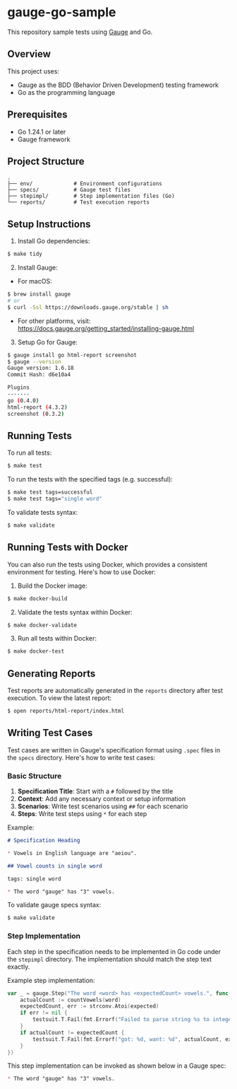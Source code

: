 # gauge-go-sample

This repository sample tests using [Gauge](https://github.com/getgauge/gauge) and Go. 

## Overview

This project uses:
- Gauge as the BDD (Behavior Driven Development) testing framework
- Go as the programming language

## Prerequisites

- Go 1.24.1 or later
- Gauge framework

## Project Structure

```
.
├── env/             # Environment configurations
├── specs/           # Gauge test files
├── stepimpl/        # Step implementation files (Go)
└── reports/         # Test execution reports
```

## Setup Instructions

1. Install Go dependencies:

```bash
$ make tidy
```

2. Install Gauge:

- For macOS:

```bash
$ brew install gauge
# or
$ curl -Ssl https://downloads.gauge.org/stable | sh
```

- For other platforms, visit: https://docs.gauge.org/getting_started/installing-gauge.html

3. Setup Go for Gauge:

```bash
$ gauge install go html-report screenshot
$ gauge --version
Gauge version: 1.6.18
Commit Hash: d6e10a4

Plugins
-------
go (0.4.0)
html-report (4.3.2)
screenshot (0.3.2)
```

## Running Tests

To run all tests:

```bash
$ make test
```

To run the tests with the specified tags (e.g. successful):

```bash
$ make test tags=successful
$ make test tags="single word"
```

To validate tests syntax:

```bash
$ make validate
```

## Running Tests with Docker

You can also run the tests using Docker, which provides a consistent environment for testing. Here's how to use Docker:

1. Build the Docker image:

```bash
$ make docker-build
```

2. Validate the tests syntax within Docker:

```bash
$ make docker-validate
```

3. Run all tests within Docker:

```bash
$ make docker-test
```

## Generating Reports

Test reports are automatically generated in the `reports` directory after test execution. To view the latest report:
```bash
$ open reports/html-report/index.html
```

## Writing Test Cases

Test cases are written in Gauge's specification format using `.spec` files in the `specs` directory. Here's how to write test cases:

### Basic Structure

1. **Specification Title**: Start with a `#` followed by the title
2. **Context**: Add any necessary context or setup information
3. **Scenarios**: Write test scenarios using `##` for each scenario
4. **Steps**: Write test steps using `*` for each step

Example:

```markdown
# Specification Heading

* Vowels in English language are "aeiou".

## Vowel counts in single word

tags: single word

* The word "gauge" has "3" vowels.
```

To validate gauge specs syntax:

```bash
$ make validate
```

### Step Implementation

Each step in the specification needs to be implemented in Go code under the `stepimpl` directory. The implementation should match the step text exactly.

Example step implementation:

```go
var _ = gauge.Step("The word <word> has <expectedCount> vowels.", func(word string, expected string) {
	actualCount := countVowels(word)
	expectedCount, err := strconv.Atoi(expected)
	if err != nil {
		testsuit.T.Fail(fmt.Errorf("Failed to parse string %s to integer", expected))
	}
	if actualCount != expectedCount {
		testsuit.T.Fail(fmt.Errorf("got: %d, want: %d", actualCount, expectedCount))
	}
})
```

This step implementation can be invoked as shown below in a Gauge spec:

```markdown
* The word "gauge" has "3" vowels.
```
